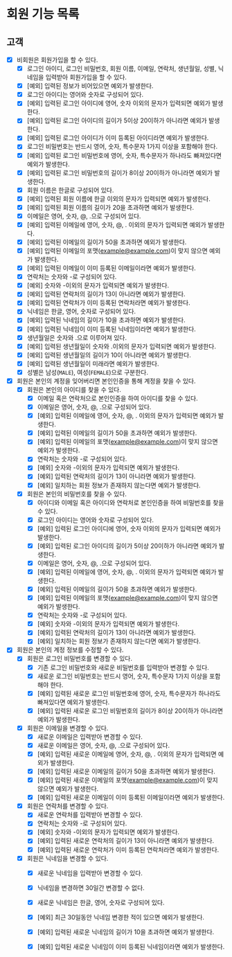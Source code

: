 # 회원 기능 목록

## 고객

* [x] 비회원은 회원가입을 할 수 있다.
  * [x] 로그인 아이디, 로그인 비밀번호, 회원 이름, 이메일, 연락처, 생년월일, 성별, 닉네임을 입력받아 회원가입을 할 수 있다.
  * [x] [예외] 입력된 정보가 비어있으면 예외가 발생한다.
  * [x] 로그인 아이디는 영어와 숫자로 구성되어 있다.
  * [x] [예외] 입력된 로그인 아이디에 영어, 숫자 이외의 문자가 입력되면 예외가 발생한다.
  * [x] [예외] 입력된 로그인 아이디의 길이가 5이상 20이하가 아니라면 예외가 발생한다.
  * [x] [예외] 입력된 로그인 아이디가 이미 등록된 아이디라면 예외가 발생한다.
  * [x] 로그인 비밀번호는 반드시 영어, 숫자, 특수문자 1가지 이상을 포함해야 한다.
  * [x] [예외] 입력된 로그인 비밀번호에 영어, 숫자, 특수문자가 하나라도 빠져있다면 예외가 발생한다.
  * [x] [예외] 입력된 로그인 비밀번호의 길이가 8이상 20이하가 아니라면 예외가 발생한다.
  * [x] 회원 이름은 한글로 구성되어 있다.
  * [x] [예외] 입력된 회원 이름에 한글 이외의 문자가 입력되면 예외가 발생한다.
  * [x] [예외] 입력된 회원 이름의 길이가 20을 초과하면 예외가 발생한다.
  * [x] 이메일은 영어, 숫자, @, .으로 구성되어 있다.
  * [x] [예외] 입력된 이메일에 영어, 숫자, @, . 이외의 문자가 입력되면 예외가 발생한다.
  * [x] [예외] 입력된 이메일의 길이가 50을 초과하면 예외가 발생한다.
  * [x] [예외] 입력된 이메일의 포맷(example@example.com)이 맞지 않으면 예외가 발생한다.
  * [x] [예외] 입력된 이메일이 이미 등록된 이메일이라면 예외가 발생한다.
  * [x] 연락처는 숫자와 -로 구성되어 있다.
  * [x] [예외] 숫자와 -이외의 문자가 입력되면 예외가 발생한다. 
  * [x] [예외] 입력된 연락처의 길이가 13이 아니라면 예외가 발생한다.
  * [x] [예외] 입력된 연락처가 이미 등록된 연락처라면 예외가 발생한다.
  * [x] 닉네임은 한글, 영어, 숫자로 구성되어 있다.
  * [x] [예외] 입력된 닉네임의 길이가 10을 초과하면 예외가 발생한다.
  * [x] [예외] 입력된 닉네임이 이미 등록된 닉네임이라면 예외가 발생한다.
  * [x] 생년월일은 숫자와 .으로 이루어져 있다.
  * [x] [예외] 입력된 생년월일이 숫자와 .이외의 문자가 입력되면 예외가 발생한다.
  * [x] [예외] 입력된 생년월일의 길이가 10이 아니라면 예외가 발생한다.
  * [x] [예외] 입력된 생년월일이 미래라면 예외가 발생한다.
  * [x] 성별은 남성(`MALE`), 여성(`FEMALE`)으로 구분한다.
* [x] 회원은 본인의 계정을 잊어버리면 본인인증을 통해 계정을 찾을 수 있다.
  * [x] 회원은 본인의 아이디를 찾을 수 있다.
    * [x] 이메일 혹은 연락처으로 본인인증을 하여 아이디를 찾을 수 있다.
    * [x] 이메일은 영어, 숫자, @, .으로 구성되어 있다.
    * [x] [예외] 입력된 이메일에 영어, 숫자, @, . 이외의 문자가 입력되면 예외가 발생한다.
    * [x] [예외] 입력된 이메일의 길이가 50을 초과하면 예외가 발생한다.
    * [x] [예외] 입력된 이메일의 포맷(example@example.com)이 맞지 않으면 예외가 발생한다.
    * [x] 연락처는 숫자와 -로 구성되어 있다.
    * [x] [예외] 숫자와 -이외의 문자가 입력되면 예외가 발생한다.
    * [x] [예외] 입력된 연락처의 길이가 13이 아니라면 예외가 발생한다.
    * [x] [예외] 일치하는 회원 정보가 존재하지 않는다면 예외가 발생한다.
  * [x] 회원은 본인의 비밀번호를 찾을 수 있다.
    * [x] 아이디와 이메일 혹은 아이디와 연락처로 본인인증을 하여 비밀번호를 찾을 수 있다.
    * [x] 로그인 아이디는 영어와 숫자로 구성되어 있다.
    * [x] [예외] 입력된 로그인 아이디에 영어, 숫자 이외의 문자가 입력되면 예외가 발생한다.
    * [x] [예외] 입력된 로그인 아이디의 길이가 5이상 20이하가 아니라면 예외가 발생한다.
    * [x] 이메일은 영어, 숫자, @, .으로 구성되어 있다.
    * [x] [예외] 입력된 이메일에 영어, 숫자, @, . 이외의 문자가 입력되면 예외가 발생한다.
    * [x] [예외] 입력된 이메일의 길이가 50을 초과하면 예외가 발생한다.
    * [x] [예외] 입력된 이메일의 포맷(example@example.com)이 맞지 않으면 예외가 발생한다.
    * [x] 연락처는 숫자와 -로 구성되어 있다.
    * [x] [예외] 숫자와 -이외의 문자가 입력되면 예외가 발생한다.
    * [x] [예외] 입력된 연락처의 길이가 13이 아니라면 예외가 발생한다.
    * [x] [예외] 일치하는 회원 정보가 존재하지 않는다면 예외가 발생한다.
* [x] 회원은 본인의 계정 정보를 수정할 수 있다.
  * [x] 회원은 로그인 비밀번호를 변경할 수 있다.
    * [x] 기존 로그인 비밀번호와 새로운 비밀번호를 입력받아 변경할 수 있다.
    * [x] 새로운 로그인 비밀번호는 반드시 영어, 숫자, 특수문자 1가지 이상을 포함해야 한다.
    * [x] [예외] 입력된 새로운 로그인 비밀번호에 영어, 숫자, 특수문자가 하나라도 빠져있다면 예외가 발생한다.
    * [x] [예외] 입력된 새로운 로그인 비밀번호의 길이가 8이상 20이하가 아니라면 예외가 발생한다.
  * [x] 회원은 이메일을 변경할 수 있다.
    * [x] 새로운 이메일은 입력받아 변경할 수 있다.
    * [x] 새로운 이메일은 영어, 숫자, @, .으로 구성되어 있다.
    * [x] [예외] 입력된 새로운 이메일에 영어, 숫자, @, . 이외의 문자가 입력되면 예외가 발생한다.
    * [x] [예외] 입력된 새로운 이메일의 길이가 50을 초과하면 예외가 발생한다.
    * [x] [예외] 입력된 새로운 이메일의 포맷(example@example.com)이 맞지 않으면 예외가 발생한다.
    * [x] [예외] 입력된 새로운 이메일이 이미 등록된 이메일이라면 예외가 발생한다.
  * [x] 회원은 연락처를 변경할 수 있다.
    * [x] 새로운 연락처를 입력받아 변경할 수 있다.
    * [x] 연락처는 숫자와 -로 구성되어 있다.
    * [x] [예외] 숫자와 -이외의 문자가 입력되면 예외가 발생한다.
    * [x] [예외] 입력된 새로운 연락처의 길이가 13이 아니라면 예외가 발생한다.
    * [x] [예외] 입력된 새로운 연락처가 이미 등록된 연락처라면 예외가 발생한다.
  * [x] 회원은 닉네임을 변경할 수 있다.
    * [x] 새로운 닉네임을 입력받아 변경할 수 있다.
    * [x] 닉네임을 변경하면 30일간 변경할 수 없다.
    * [x] 새로운 닉네임은 한글, 영어, 숫자로 구성되어 있다.
    * [x] [예외] 최근 30일동안 닉네임 변경한 적이 있으면 예외가 발생한다.
    * [x] [예외] 입력된 새로운 닉네임의 길이가 10을 초과하면 예외가 발생한다.
    * [x] [예외] 입력된 새로운 닉네임이 이미 등록된 닉네임이라면 예외가 발생한다.
    
